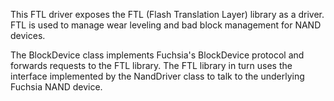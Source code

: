 This FTL driver exposes the FTL (Flash Translation Layer) library as a driver. FTL is used to manage
wear leveling and bad block management for NAND devices.

The BlockDevice class implements Fuchsia's BlockDevice protocol and forwards requests to the FTL
library. The FTL library in turn uses the interface implemented by the NandDriver class to talk to
the underlying Fuchsia NAND device.
